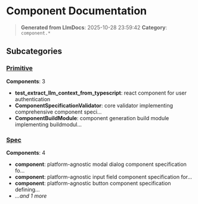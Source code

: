 # Component Documentation

> **Generated from LlmDocs**: 2025-10-28 23:59:42
> **Category**: `component.*`

## Subcategories

### [Primitive](primitive.md)

**Components**: 3

- **test_extract_llm_context_from_typescript**: react component for user authentication
- **ComponentSpecificationValidator**: core validator implementing comprehensive component speci...
- **ComponentBuildModule**: component generation build module implementing buildmodul...

### [Spec](spec.md)

**Components**: 4

- **component**: platform-agnostic modal dialog component specification fo...
- **component**: platform-agnostic input field component specification for...
- **component**: platform-agnostic button component specification defining...
- *...and 1 more*


